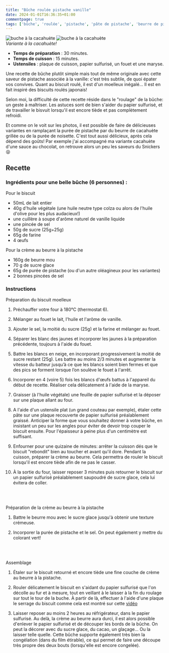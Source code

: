 ```yaml
---
title: "Bûche roulée pistache vanille"
date: 2024-01-01T16:36:35+01:00
commentpage: true
tags: ['bûche', 'roulée', 'pistache', 'pâte de pistache', 'beurre de pistache', 'Noël', "sucré", 'dessert', 'beurre', 'génoise', 'sirop', 'crème au beurre', 'vanille', 'sucre', 'fête', 'pâtisserie']
---
```


![buche à la cacahuète](/pictures/buche_2.jpg)
![buche à la cacahuète](/pictures/buche_3.jpg)<br>
*Variante à la cacahuète!*

- **Temps de préparation** : 30 minutes.
- **Temps de cuisson** : 15 minutes.
- **Ustensiles** : plaque de cuisson, papier sulfurisé, un fouet et une maryse.

Une recette de bûche plutôt simple mais tout de même originale avec cette saveur de pistache associée à la vanille: c'est très subtile, de quoi épater vos convives. Quant au biscuit roulé, il est d'un moelleux inégalé... Il est en fait inspiré des biscuits roulés japonais!

Selon moi, la difficulté  de cette recette réside dans le "roulage" de la bûche: un geste à maîtriser. Les astuces sont de bien s'aider du papier sulfurisé, et de travailler le bisvuit lorsqu'il est encore tiède et pas complètement refroidi.

Et comme on le voit sur les photos, il est possible de faire de délicieuses variantes en ramplaçant la purée de pistache par du beurre de cacahuète grillée ou de la purée de noisette. C'est tout aussi délicieux, après cela dépend des goûts! Par exemple j'ai accompagné ma variante cacahuète d'une sauce au chocolat, on retrouve alors un peu les saveurs du Snickers 😝

## Recette

### Ingrédients pour une belle bûche (6 personnes) :

Pour le biscuit
- 50mL de lait entier 
- 40g d'huile végétale (une huile neutre type colza ou alors de l'huile d'olive pour les plus audacieux!)
- une cuillère à soupe d'arôme naturel de vanille liquide
- une pincée de sel
- 50g de sucre (25g+25g)
- 65g de farine
- 4 œufs

Pour la crème au beurre à la pistache

- 160g de beurre mou
- 70 g de sucre glace
- 65g de purée de pistache (ou d'un autre oléagineux pour les variantes)
- 2 bonnes pincées de sel

### Instructions

Préparation du biscuit moelleux

1. Préchauffer votre four à 180°C (thermostat 6).

2. Mélanger au fouet le lait, l'huile et l'arôme de vanille.

3. Ajouter le sel, la moitié du sucre (25g) et la farine et mélanger au fouet.

4. Séparer les blanc des jaunes et incorporer les jaunes à la préparation précédente, toujours à l'aide du fouet.

5. Battre les blancs en neige, en incorporant progressivement la moitié de sucre restant (25g). Les battre au moins 2/3 minutes et augmenter la vitesse du batteur jusqu’à ce que les blancs soient bien fermes et que des pics se forment lorsque l’on soulève le fouet à l'arrêt.

6. Incorporer en 4 (voire 5) fois les blancs d'œufs battus à l'appareil du début de recette. Réaliser cela délicatement à l'aide de la maryse.

7. Graisser (à l'huile végétale) une feuille de papier sulfurisé et la déposer sur une plaque allant au four.

8. A l'aide d'un ustensile plat (un grand couteau par exemple), étaler cette pâte sur une plaque recouverte de papier sulfurisé préalablement graissé. Anticiper la forme que vous souhaitez donner à votre bûche, en insistant un peu sur les angles pour éviter de devoir trop couper le biscuit ensuite. Pour l'épaisseur à peine plus d'un centimètre est suffisant.

9. Enfourner pour une quizaine de minutes: arrêter la cuisson dés que le biscuit "rebondit" bien au toucher et avant qu'il dore. Pendant la cuisson, préparer la crème au beurre. Cela permettra de rouler le biscuit lorsqu'il est encore tiède afin de ne pas le casser.

10. À la sortie du four, laisser reposer 3 minutes puis retourner le biscuit sur un papier sulfurisé préalablement saupoudré de sucre glace, cela lui évitera de coller.

<br>
<br>

Préparation de la crème au beurre à la pistache

1. Battre le beurre mou avec le sucre glace jusqu'à obtenir une texture crémeuse.

2. Incorporer la purée de pistache et le sel. On peut également y mettre du colorant vert!
<br>
<br>

Assemblage

1. Étaler sur le biscuit retourné et encore tiède une fine couche de crème au beurre à la pistache.

2. Rouler délicatement le biscuit en s'aidant du papier sulfurisé que l'on décolle au fur et à mesure, tout en veillant à le laisser à la fin du roulage sur tout le tour de la buche. À partir de là, effectuer à l'aide d'une plaque le serrage du biscuit comme cela est montré sur cette <a href="https://www.youtube.com/watch?v=HLVlt0Uk70E">vidéo </a> 

3. Laisser reposer au moins 2 heures au réfrigérateur, dans le papier sulfurisé. Au delà, la crème au beurre aura durci, il est alors possible d'enlever le papier sulfurisé et de découper les bords de la bûche. On peut la décorer avec du sucre glace, du cacao, un glaçage... Ou la laisser telle quelle. Cette bûche supporte également très bien la congélation (dans du film étirable), ce qui permet de faire une découpe très propre des deux bouts (lorsqu'elle est encore congelée).

